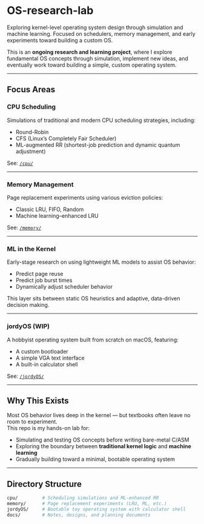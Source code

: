 # OS-research-lab
Exploring kernel-level operating system design through simulation and machine learning. Focused on schedulers, memory management, and early experiments toward building a custom OS.

This is an **ongoing research and learning project**, where I explore fundamental OS concepts through simulation, implement new ideas, and eventually work toward building a simple, custom operating system.

---

## Focus Areas

### CPU Scheduling
Simulations of traditional and modern CPU scheduling strategies, including:
- Round-Robin
- CFS (Linux’s Completely Fair Scheduler)
- ML-augmented RR (shortest-job prediction and dynamic quantum adjustment)

See: [`/cpu/`](./cpu)

---

### Memory Management
Page replacement experiments using various eviction policies:
- Classic LRU, FIFO, Random
- Machine learning–enhanced LRU

See: [`/memory/`](./memory)

---

### ML in the Kernel
Early-stage research on using lightweight ML models to assist OS behavior:
- Predict page reuse
- Predict job burst times
- Dynamically adjust scheduler behavior

This layer sits between static OS heuristics and adaptive, data-driven decision making.

---

### jordyOS (WIP)
A hobbyist operating system built from scratch on macOS, featuring:
- A custom bootloader
- A simple VGA text interface
- A built-in calculator shell

See: [`/jordyOS/`](./jordyOS)

---

## Why This Exists

Most OS behavior lives deep in the kernel — but textbooks often leave no room to experiment.  
This repo is my hands-on lab for:

- Simulating and testing OS concepts before writing bare-metal C/ASM
- Exploring the boundary between **traditional kernel logic** and **machine learning**
- Gradually building toward a minimal, bootable operating system

---

## Directory Structure

```bash
cpu/         # Scheduling simulations and ML-enhanced RR
memory/      # Page replacement experiments (LRU, ML, etc.)
jordyOS/     # Bootable toy operating system with calculator shell
docs/        # Notes, designs, and planning documents
